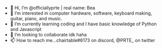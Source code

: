 - 👋 Hi, I’m @officiallyprte | real name: Bea
- 👀 I’m interested in computer hardware, software, keyboard making, guitar, piano, and music.
- 🌱 I’m currently learning coding and I have basic knowledge of Python and Javascript
- 💞️ I’m looking to collaborate idk haha
- 📫 How to reach me...chairtable#6173 on discord, @PRTE_ on twitter

<!---
officiallyprte/officiallyprte is a ✨ special ✨ repository because its `README.md` (this file) appears on your GitHub profile.
You can click the Preview link to take a look at your changes.
--->
